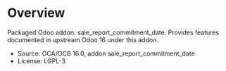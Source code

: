 # Overview

Packaged Odoo addon: sale_report_commitment_date. Provides features documented in upstream Odoo 16 under this addon.

- Source: OCA/OCB 16.0, addon sale_report_commitment_date
- License: LGPL-3

